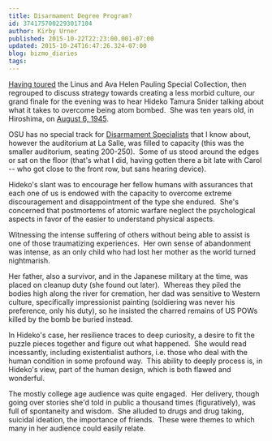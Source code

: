 ```yaml
---
title: Disarmament Degree Program?
id: 3741757002293017104
author: Kirby Urner
published: 2015-10-22T22:23:00.001-07:00
updated: 2015-10-24T16:47:26.324-07:00
blog: bizmo_diaries
tags: 
---
```


[](https://www.flickr.com/photos/kirbyurner/21799638493/in/dateposted-public/)

[Having toured](http://worldgame.blogspot.com/2015/10/in-corvallis.html) the Linus and Ava Helen Pauling Special Collection, then regrouped to discuss strategy towards creating a less morbid culture, our grand finale for the evening was to hear Hideko Tamura Snider talking about what it takes to overcome being atom bombed.  She was ten years old, in Hiroshima, on [August 6, 1945](http://controlroom.blogspot.com/2013/08/a-bomb-day.html).

OSU has no special track for [Disarmament Specialists](http://worldgame.blogspot.com/2015/10/reciprocal-bases.html) that I know about, however the auditorium at La Salle, was filled to capacity (this was the smaller auditorium, seating 200-250).  Some of us stood around the edges or sat on the floor (that's what I did, having gotten there a bit late with Carol -- who got close to the front row, but sans hearing device).

Hideko's slant was to encourage her fellow humans with assurances that each one of us is endowed with the capacity to overcome extreme discouragement and disappointment of the type she endured.  She's concerned that postmortems of atomic warfare neglect the psychological aspects in favor of the easier to understand physical aspects.

Witnessing the intense suffering of others without being able to assist is one of those traumatizing experiences.  Her own sense of abandonment was intense, as an only child who had lost her mother as the world turned nightmarish.

Her father, also a survivor, and in the Japanese military at the time, was placed on cleanup duty (she found out later).  Whereas they piled the bodies high along the river for cremation, her dad was sensitive to Western culture, specifically impressionist painting (soldiering was never his preference, only his duty), so he insisted the charred remains of US POWs killed by the bomb be buried instead.

In Hideko's case, her resilience traces to deep curiosity, a desire to fit the puzzle pieces together and figure out what happened.  She would read incessantly, including existentialist authors, i.e. those who deal with the human condition in some profound way.  This ability to deeply process is, in Hideko's view, part of the human design, which is both flawed and wonderful.

The mostly college age audience was quite engaged.  Her delivery, though going over stories she'd told in public a thousand times (figuratively), was full of spontaneity and wisdom.  She alluded to drugs and drug taking, suicidal ideation, the importance of friends.  These were themes to which many in her audience could easily relate.

[](https://www.flickr.com/photos/kirbyurner/22232805000/in/dateposted-public/)